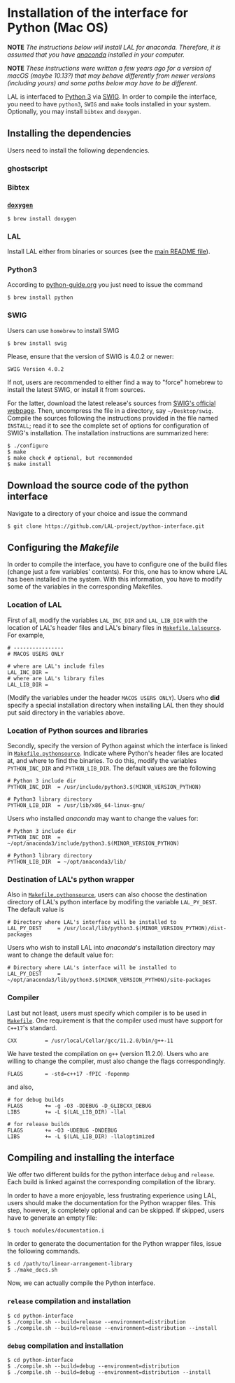 # Installation of the interface for Python (Mac OS)

**NOTE** *The instructions below will install LAL for anaconda. Therefore, it is assumed that you have [anaconda](https://www.anaconda.com/) installed in your computer.*

**NOTE** *These instructions were written a few years ago for a version of macOS (maybe 10.13?) that may behave differently from newer versions (including yours) and some paths below may have to be different.*

LAL is interfaced to [Python 3](https://www.python.org/) via [SWIG](http://www.swig.org/). In order to compile the interface, you need to have `python3`, `SWIG` and `make` tools installed in your system. Optionally, you may install `bibtex` and `doxygen`.

## Installing the dependencies

Users need to install the following dependencies.

### ghostscript

### Bibtex

### [`doxygen`](https://www.doxygen.nl/index.html)

	$ brew install doxygen

### LAL

Install LAL either from binaries or sources (see the [main README file](https://github.com/LAL-project/linear-arrangement-library/tree/24.10/README.md)).

### Python3 

According to [python-guide.org](https://docs.python-guide.org/starting/install3/osx/) you just need to issue the command

	$ brew install python

### SWIG

Users can use `homebrew` to install SWIG

	$ brew install swig
	
Please, ensure that the version of SWIG is 4.0.2 or newer:

	SWIG Version 4.0.2
	
If not, users are recommended to either find a way to "force" homebrew to install the latest SWIG, or install it from sources.

For the latter, download the latest release's sources from [SWIG's official webpage](http://www.swig.org/). Then, uncompress the file in a directory, say `~/Desktop/swig`. Compile the sources following the instructions provided in the file named `INSTALL`; read it to see the complete set of options for configuration of SWIG's installation. The installation instructions are summarized here:

	$ ./configure
	$ make
	$ make check # optional, but recommended
	$ make install

## Download the source code of the python interface

Navigate to a directory of your choice and issue the command

	$ git clone https://github.com/LAL-project/python-interface.git

## Configuring the _Makefile_

In order to compile the interface, you have to configure one of the build files (change just a few variables' contents). For this, one has to know where LAL has been installed in the system. With this information, you have to modify some of the variables in the corresponding Makefiles.

### Location of LAL

First of all, modify the variables `LAL_INC_DIR` and `LAL_LIB_DIR` with the location of LAL's header files and LAL's binary files in [`Makefile.lalsource`](https://github.com/LAL-project/python-interface/tree/24.10/Makefile.lalsource). For example,

	# ----------------
	# MACOS USERS ONLY
	
	# where are LAL's include files
	LAL_INC_DIR = 
	# where are LAL's library files
	LAL_LIB_DIR = 

(Modify the variables under the header `MACOS USERS ONLY`). Users who **did** specify a special installation directory when installing LAL then they should put said directory in the variables above.

### Location of Python sources and libraries

Secondly, specify the version of Python against which the interface is linked in [`Makefile.pythonsource`](https://github.com/LAL-project/python-interface/tree/24.10/Makefile.pythonsource). Indicate where Python's header files are located at, and where to find the binaries. To do this, modify the variables `PYTHON_INC_DIR` and `PYTHON_LIB_DIR`. The default values are the following

	# Python 3 include dir
	PYTHON_INC_DIR	= /usr/include/python3.$(MINOR_VERSION_PYTHON)
	
	# Python3 library directory
	PYTHON_LIB_DIR	= /usr/lib/x86_64-linux-gnu/

Users who installed *anaconda* may want to change the values for:

    # Python 3 include dir
	PYTHON_INC_DIR	= ~/opt/anaconda3/include/python3.$(MINOR_VERSION_PYTHON)
	
	# Python3 library directory
	PYTHON_LIB_DIR	= ~/opt/anaconda3/lib/

### Destination of LAL's python wrapper

Also in [`Makefile.pythonsource`](https://github.com/LAL-project/python-interface/tree/24.10/Makefile.pythonsource), users can also choose the destination directory of LAL's python interface by modifing the variable `LAL_PY_DEST`. The default value is

	# Directory where LAL's interface will be installed to
	LAL_PY_DEST		= /usr/local/lib/python3.$(MINOR_VERSION_PYTHON)/dist-packages

Users who wish to install LAL into *anaconda*'s installation directory may want to change the default value for:

	# Directory where LAL's interface will be installed to
	LAL_PY_DEST		= ~/opt/anaconda3/lib/python3.$(MINOR_VERSION_PYTHON)/site-packages

### Compiler

Last but not least, users must specify which compiler is to be used in [`Makefile`](https://github.com/LAL-project/python-interface/tree/24.10/Makefile). One requirement is that the compiler used must have support for `C++17`'s standard.

	CXX			= /usr/local/Cellar/gcc/11.2.0/bin/g++-11
	
We have tested the compilation on `g++` (version 11.2.0). Users who are willing to change the compiler, must also change the flags correspondingly.

	FLAGS		= -std=c++17 -fPIC -fopenmp

and also,

	# for debug builds
	FLAGS		+= -g -O3 -DDEBUG -D_GLIBCXX_DEBUG
	LIBS		+= -L $(LAL_LIB_DIR) -llal

	# for release builds
	FLAGS		+= -O3 -UDEBUG -DNDEBUG
	LIBS		+= -L $(LAL_LIB_DIR) -llaloptimized

## Compiling and installing the interface

We offer two different builds for the python interface `debug` and `release`. Each build is linked against the corresponding compilation of the library.

In order to have a more enjoyable, less frustrating experience using LAL, users should make the documentation for the Python wrapper files. This step, however, is completely optional and can be skipped. If skipped, users have to generate an empty file:

	$ touch modules/documentation.i

In order to generate the documentation for the Python wrapper files, issue the following commands.

	$ cd /path/to/linear-arrangement-library
	$ ./make_docs.sh

Now, we can actually compile the Python interface.

### `release` compilation and installation

	$ cd python-interface
	$ ./compile.sh --build=release --environment=distribution
	$ ./compile.sh --build=release --environment=distribution --install

### `debug` compilation and installation

	$ cd python-interface
	$ ./compile.sh --build=debug --environment=distribution
	$ ./compile.sh --build=debug --environment=distribution --install
